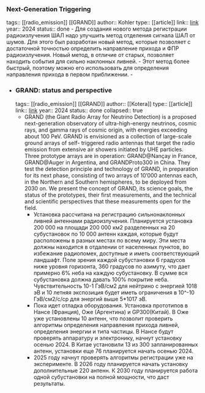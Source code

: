 ### Next-Generation Triggering
tags:: [[radio_emission]] [[GRAND]] 
author:: Kohler
type:: [[article]]
link:: [link](https://arxiv.org/pdf/2408.17220)
year:: 2024
status:: done
	- Для создания нового метода регистрации радиоизлучения ШАЛ надо улучшить метод отделения сигнала ШАЛ от шумов. Для этого был разработан новый метод, которые позволяет с достаточной точностью определить направление прихода и ФПР радиоизлучения. Новый метод, в отличие от старых, позволяет находить события для сильно наклонных ливней.
	- Этот метод более быстрый, поэтому можно его использовать для определения направления прихода в первом приближении.
	-
- ### GRAND: status and perspective
  tags:: [[radio_emission]] [[GRAND]]
  author:: [[Kotera]]
  type:: [[article]]
  link:: [link](https://arxiv.org/pdf/2408.16316)
  year:: 2024
  status:: done
  collapsed:: true
	- GRAND (the Giant Radio Array for Neutrino Detection) is a proposed next-generation observatory of ultra-high-energy neutrinos, cosmic rays, and gamma rays of cosmic origin, with energies exceeding about 100 PeV. GRAND is envisioned as a collection of large-scale ground arrays of self-
	  triggered radio antennas that target the radio emission from extensive air showers initiated by UHE particles. Three prototype arrays are in operation: GRAND@Nançay in France, GRAND@Auger in Argentina, and GRANDProto300 in China. They test the detection principle and technology of GRAND, in preparation for its next phase, consisting of two arrays of 10’000 antennas each, in the Northern and Southern hemispheres, to be deployed from 2030 on. We present the concept of GRAND, its science goals, the status of the prototypes, their first measurements, and the technical and scientific perspectives that these measurements open for the field.
		- Установка рассчитана на регистрацию сильнонаклонных ливней антеннами радиоизлучения. Планируется установка 200 000 на площади 200 000 км2 разделенных на 20 субустановок по 10 000 антенн каждая, которые будут расположены в разных местах по всему миру. Эти места должны находится в отдалении от населенных пунктов, во избежание радиопомех, доступные и иметь соответствующий ландшафт. Поле зрения каждой субустановки 6 градусов ниже уровня горизонта, 360 градусов по азимуту, что дает примерно 6% неба на каждую субустановку. В сумме вся субустановка должна давать 100% покрытие неба. Чувствительность 10-1 ГэВ/см2 для нейтрино с энергией 1018 эВ и 10 летняя экспозиция будет иметь  ограничения в 10^-10 ГэВ/см2/с/ср для энергий выше 5*1017 эВ.
		- Пока идет отладка оборудования. Установка прототипов в Нансе (Франция), Оже (Аргентина) и GP300(Китай). В Оже уже установлены 10 антенн, что позволит проверить алгоритмы определения направления прихода ливней, определения  энергии и типа частицы. В Нансе будут проверять аппаратуру и электронику, начнут установку осенью 2024. В Китае установили 13 из 300 запланированных антенн, установки еще 76 планируется начать осенью 2024.
		- 2025 году начнут проверять алгоритмы регистрации уже на эксперименте.  В 2026 году планируется начать установку дополнительные 220 антенн. К 2030 году планируется работа одной субустановки на полной мощности, что даст результаты.